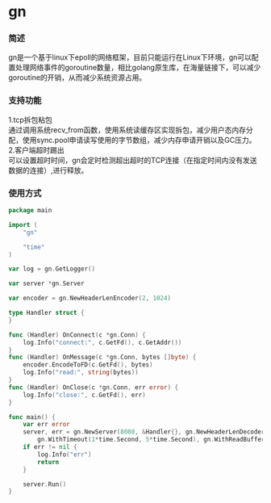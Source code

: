 # gn
### 简述
gn是一个基于linux下epoll的网络框架，目前只能运行在Linux下环境，gn可以配置处理网络事件的goroutine数量，相比golang原生库，在海量链接下，可以减少goroutine的开销，从而减少系统资源占用。
### 支持功能
1.tcp拆包粘包  
通过调用系统recv_from函数，使用系统读缓存区实现拆包，减少用户态内存分配，使用sync.pool申请读写使用的字节数组，减少内存申请开销以及GC压力。  
2.客户端超时踢出  
可以设置超时时间，gn会定时检测超出超时的TCP连接（在指定时间内没有发送数据的连接）,进行释放。
### 使用方式
```go
package main

import (
	"gn"

	"time"
)

var log = gn.GetLogger()

var server *gn.Server

var encoder = gn.NewHeaderLenEncoder(2, 1024)

type Handler struct {
}

func (Handler) OnConnect(c *gn.Conn) {
	log.Info("connect:", c.GetFd(), c.GetAddr())
}
func (Handler) OnMessage(c *gn.Conn, bytes []byte) {
	encoder.EncodeToFD(c.GetFd(), bytes)
	log.Info("read:", string(bytes))
}
func (Handler) OnClose(c *gn.Conn, err error) {
	log.Info("close:", c.GetFd(), err)
}

func main() {
	var err error
	server, err = gn.NewServer(8080, &Handler{}, gn.NewHeaderLenDecoder(2),
		gn.WithTimeout(1*time.Second, 5*time.Second), gn.WithReadBufferLen(10))
	if err != nil {
		log.Info("err")
		return
	}

	server.Run()
}
```
